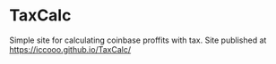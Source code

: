 # TaxCalc
Simple site for calculating coinbase proffits with tax.
Site published at https://iccooo.github.io/TaxCalc/
